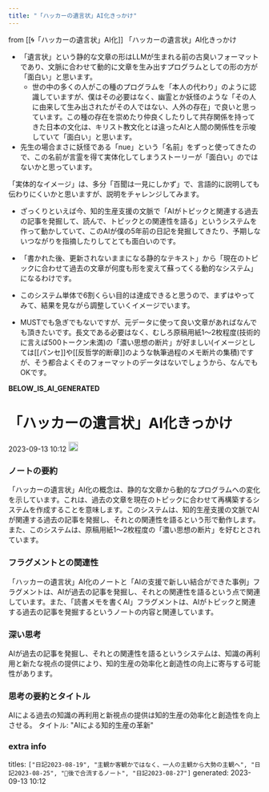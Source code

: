 ```yaml
---
title: "「ハッカーの遺言状」AI化きっかけ"
---
```


from [[🌀「ハッカーの遺言状」AI化]]
「ハッカーの遺言状」AI化きっかけ
- 「遺言状」という静的な文章の形はLLMが生まれる前の古臭いフォーマットであり、文脈に合わせて動的に文章を生み出すプログラムとしての形の方が「面白い」と思います。
    - 世の中の多くの人がこの種のプログラムを「本人の代わり」のように認識していますが、僕はその必要はなく、幽霊とか妖怪のような「その人に由来して生み出されたがその人ではない、人外の存在」で良いと思っています。この種の存在を崇めたり仲良くしたりして共存関係を持ってきた日本の文化は、キリスト教文化とは違ったAIと人間の関係性を示唆していて「面白い」と思います。
- 先生の場合まさに妖怪である「nue」という「名前」をずっと使ってきたので、この名前が言霊を得て実体化してしまうストーリーが「面白い」のではないかと思っています。

「実体的なイメージ」は、多分「百聞は一見にしかず」で、言語的に説明しても伝わりにくいかと思いますが、説明をチャレンジしてみます。
- ざっくりといえば今、知的生産支援の文脈で「AIがトピックと関連する過去の記事を発掘して、読んで、トピックとの関連性を語る」というシステムを作って動かしていて、このAIが僕の5年前の日記を発掘してきたり、予期しないつながりを指摘したりしてとても面白いのです。
- 「書かれた後、更新されないままになる静的なテキスト」から「現在のトピックに合わせて過去の文章が何度も形を変えて蘇ってくる動的なシステム」になるわけです。
- このシステム単体で6割くらい目的は達成できると思うので、まずはやってみて、結果を見ながら調整していくイメージでいます。

- MUSTでも急ぎでもないですが、元データに使って良い文章があればなんでも頂きたいです。長文である必要はなく、むしろ原稿用紙1〜2枚程度(技術的に言えば500トークン未満)の「濃い思想の断片」が好ましい(イメージとしては[[パンセ]]や[[反哲学的断章]]のような執筆過程のメモ断片の集積)ですが、そう都合よくそのフォーマットのデータはないでしょうから、なんでもOKです。


__BELOW_IS_AI_GENERATED__
# 「ハッカーの遺言状」AI化きっかけ
 2023-09-13 10:12 <img src='https://scrapbox.io/api/pages/nishio/omni/icon' alt='omni.icon' height="19.5"/>
### ノートの要約
「ハッカーの遺言状」AI化の概念は、静的な文章から動的なプログラムへの変化を示しています。これは、過去の文章を現在のトピックに合わせて再構築するシステムを作成することを意味します。このシステムは、知的生産支援の文脈でAIが関連する過去の記事を発掘し、それとの関連性を語るという形で動作します。また、このシステムは、原稿用紙1〜2枚程度の「濃い思想の断片」を好むとされています。

### フラグメントとの関連性
「ハッカーの遺言状」AI化のノートと「AIの支援で新しい結合ができた事例」フラグメントは、AIが過去の記事を発掘し、それとの関連性を語るという点で関連しています。また、「読書メモを書くAI」フラグメントは、AIがトピックと関連する過去の記事を発掘するというノートの内容と関連しています。

### 深い思考
AIが過去の記事を発掘し、それとの関連性を語るというシステムは、知識の再利用と新たな視点の提供により、知的生産の効率化と創造性の向上に寄与する可能性があります。

### 思考の要約とタイトル
AIによる過去の知識の再利用と新視点の提供は知的生産の効率化と創造性を向上させる。
タイトル: "AIによる知的生産の革新"

### extra info
titles: `["日記2023-08-19", "主観か客観かではなく、一人の主観から大勢の主観へ", "日記2023-08-25", "🤖後で合流するノート", "日記2023-08-27"]`
generated: 2023-09-13 10:12
